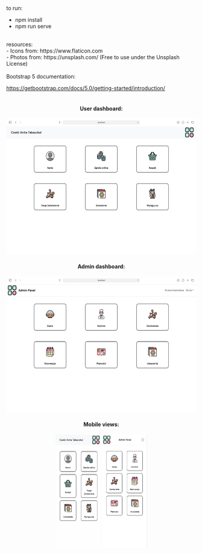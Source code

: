 to run: <br>
- npm install
- npm run serve
<br>
resources: <br>
- Icons from: https://www.flaticon.com <br>
- Photos from: https://unsplash.com/ (Free to use under the Unsplash License)
<br><br>
Bootstrap 5 documentation: <br>

https://getbootstrap.com/docs/5.0/getting-started/introduction/
<br> <br>
<h4 align="center">User dashboard:</h4>
<p align="center">
<img width="520" height="360" src="images/user_dashboard.png">
</p>
<h4 align="center">Admin dashboard:</h4>
<p align="center">
<img width="520" height="360" src="images/admin_dashboard.png">
</p>
<h4 align="center">Mobile views:</h4>
<p align="center">
<img width="120" height="300" src="images/user_dashboard_mobile.png">
<img width="120" height="300" src="images/admin_dashboard_mobile.png">
</p>
